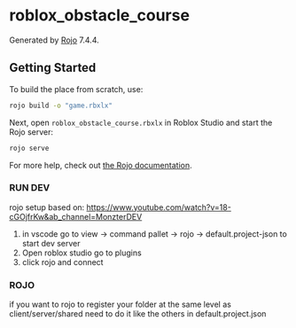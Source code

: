 # roblox_obstacle_course
Generated by [Rojo](https://github.com/rojo-rbx/rojo) 7.4.4.

## Getting Started
To build the place from scratch, use:

```bash
rojo build -o "game.rbxlx"
```

Next, open `roblox_obstacle_course.rbxlx` in Roblox Studio and start the Rojo server:

```bash
rojo serve
```

For more help, check out [the Rojo documentation](https://rojo.space/docs).

### RUN DEV

rojo setup based on: https://www.youtube.com/watch?v=18-cGOjfrKw&ab_channel=MonzterDEV

1. in vscode go to view -> command pallet -> rojo -> default.project-json to start dev server
2. Open roblox studio go to plugins
3. click rojo and connect

### ROJO

if you want to rojo to register your folder at the same level as client/server/shared need to
do it like the others in default.project.json